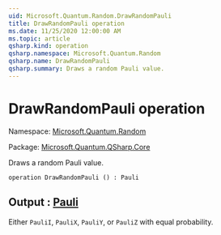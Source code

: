 ```yaml
---
uid: Microsoft.Quantum.Random.DrawRandomPauli
title: DrawRandomPauli operation
ms.date: 11/25/2020 12:00:00 AM
ms.topic: article
qsharp.kind: operation
qsharp.namespace: Microsoft.Quantum.Random
qsharp.name: DrawRandomPauli
qsharp.summary: Draws a random Pauli value.
---
```


# DrawRandomPauli operation

Namespace: [Microsoft.Quantum.Random](xref:Microsoft.Quantum.Random)

Package: [Microsoft.Quantum.QSharp.Core](https://nuget.org/packages/Microsoft.Quantum.QSharp.Core)


Draws a random Pauli value.

```qsharp
operation DrawRandomPauli () : Pauli
```


## Output : [Pauli](xref:microsoft.quantum.user-guide.language.types)

Either `PauliI`, `PauliX`, `PauliY`, or `PauliZ` with equalprobability.